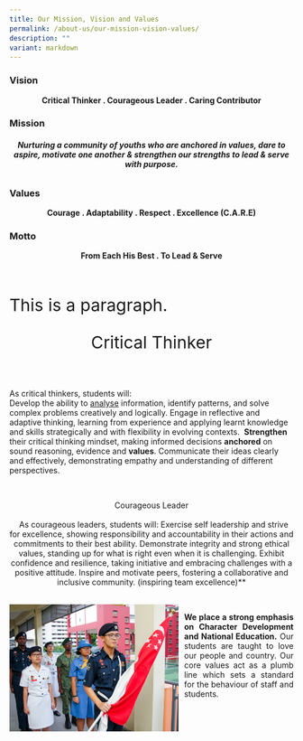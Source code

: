 ```yaml
---
title: Our Mission, Vision and Values
permalink: /about-us/our-mission-vision-values/
description: ""
variant: markdown
---
```

### **Vision**
<p style="text-align:center"><b>Critical Thinker . Courageous Leader . Caring Contributor</b></p>
		
### **Mission**
###### <p style="text-align:center"><b>Nurturing a community of youths who are anchored in values, dare to aspire, motivate one another &amp; strengthen our strengths to lead &amp; serve with purpose.</b></p>

### **Values**
<p style="text-align:center"><b>Courage . Adaptability . Respect . Excellence (C.A.R.E)</b></p>

### **Motto**
<p style="text-align:center"><b>From Each His Best . To Lead &amp; Serve</b></p>
<br>


<p style="font-size:30px">This is a paragraph.</p>
<p style="text-align:center; font-size:30px">Critical Thinker</p><br><br>
As critical thinkers, students will:  <br>
Develop the ability to <u>analyse</u> information, identify patterns, and solve complex problems creatively and logically.  
Engage in reflective and adaptive thinking, learning from experience and applying learnt knowledge and skills strategically and with flexibility in evolving contexts.&nbsp;  
	<b>Strengthen</b> their critical thinking mindset, making informed decisions <b>anchored</b> on sound reasoning, evidence and <b>values</b>.  
Communicate their ideas clearly and effectively, demonstrating empathy and understanding of different perspectives.
<p></p>

<br>

<p style="text-align:center">Courageous Leader<br><br>
&nbsp;
As courageous leaders, students will:  
Exercise self leadership and strive for excellence, showing responsibility and accountability in their actions and commitments to their best ability.  
Demonstrate integrity and strong ethical values, standing up for what is right even when it is challenging.  
Exhibit confidence and resilience, taking initiative and embracing challenges with a positive attitude.  
Inspire and motivate peers, fostering a collaborative and inclusive community. (inspiring team excellence)**
</p>


<br>

<p style="float:left; margin:0 10px 0px 0">
<img src="/images/Aboutus/vmv-06.jpg" alt="character" style="width:300px"></p>

<p style="text-align:justify">
<b>We place a strong emphasis on Character Development and National Education.</b> Our students are taught to love our people and country. Our core values act as a plumb line which sets a standard for the behaviour of staff and students.
</p>